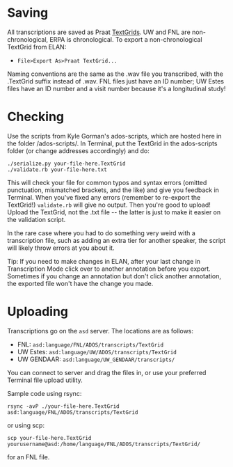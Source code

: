 # Saving

All transcriptions are saved as Praat [TextGrids](transcription/textgrids). UW and FNL are non-chronological, ERPA is chronological.  To export a non-chronological TextGrid from ELAN:

* `File>Export As>Praat TextGrid...`

Naming conventions are the same as the .wav file you transcribed, with the .TextGrid suffix instead of .wav.  FNL files just have an ID number; UW Estes files have an ID number and a visit number because it's a longitudinal study!

# Checking

Use the scripts from Kyle Gorman's ados-scripts, which are hosted here in the folder /ados-scripts/.  In Terminal, put the TextGrid in the ados-scripts folder (or change addresses accordingly) and do:

```
./serialize.py your-file-here.TextGrid
./validate.rb your-file-here.txt
```

This will check your file for common typos and syntax errors (omitted punctuation, mismatched brackets, and the like) and give you feedback in Terminal.  When you've fixed any errors (remember to re-export the TextGrid!) `validate.rb` will give no output.  Then you're good to upload!  Upload the TextGrid, not the .txt file -- the latter is just to make it easier on the validation script.

In the rare case where you had to do something very weird with a transcription file, such as adding an extra tier for another speaker, the script will likely throw errors at you about it.

Tip: If you need to make changes in ELAN, after your last change in Transcription Mode click over to another annotation before you export.  Sometimes if you change an annotation but don't click another annotation, the exported file won't have the change you made.

# Uploading

Transcriptions go on the `asd` server.  The locations are as follows:

* FNL: `asd:language/FNL/ADOS/transcripts/TextGrid`
* UW Estes: `asd:language/UW/ADOS/transcripts/TextGrid`
* UW GENDAAR: `asd:language/UW_GENDAAR/transcripts/`

You can connect to server and drag the files in, or use your preferred Terminal file upload utility.

Sample code using rsync: 

```
rsync -avP ./your-file-here.TextGrid asd:language/FNL/ADOS/transcripts/TextGrid
```

or using scp:
```
scp your-file-here.TextGrid yourusername@asd:/home/language/FNL/ADOS/transcripts/TextGrid/
```

for an FNL file.
